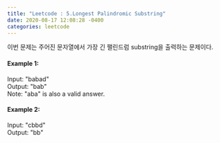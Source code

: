 ```yaml
---
title: "Leetcode : 5.Longest Palindromic Substring"
date: 2020-08-17 12:08:28 -0400
categories: leetcode
---
```


이번 문제는 주어진 문자열에서 가장 긴 팰린드럼 substring을 출력하는 문제이다.

#### Example 1:
Input: "babad"  
Output: "bab"  
Note: "aba" is also a valid answer.

#### Example 2:
Input: "cbbd"  
Output: "bb"
